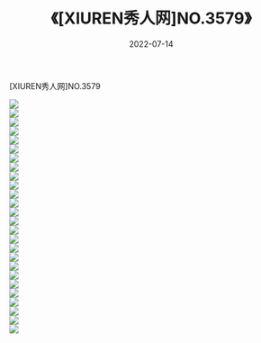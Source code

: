 ﻿---
layout: post
title:  《[XIUREN秀人网]NO.3579》
date:   2022-07-14
img: http://img.660000.xyz/Sharelink/秀人网/秀人网第04部分/[XIUREN秀人网]NO.3579/000.jpg
categories: [美女, 清纯, 唯美]
---

[XIUREN秀人网]NO.3579

 ![](http://img.660000.xyz/Sharelink/秀人网/秀人网第04部分/[XIUREN秀人网]NO.3579/001.jpg) <br>![](http://img.660000.xyz/Sharelink/秀人网/秀人网第04部分/[XIUREN秀人网]NO.3579/002.jpg) <br>![](http://img.660000.xyz/Sharelink/秀人网/秀人网第04部分/[XIUREN秀人网]NO.3579/003.jpg) <br>![](http://img.660000.xyz/Sharelink/秀人网/秀人网第04部分/[XIUREN秀人网]NO.3579/004.jpg) <br>![](http://img.660000.xyz/Sharelink/秀人网/秀人网第04部分/[XIUREN秀人网]NO.3579/005.jpg) <br>![](http://img.660000.xyz/Sharelink/秀人网/秀人网第04部分/[XIUREN秀人网]NO.3579/006.jpg) <br>![](http://img.660000.xyz/Sharelink/秀人网/秀人网第04部分/[XIUREN秀人网]NO.3579/007.jpg) <br>![](http://img.660000.xyz/Sharelink/秀人网/秀人网第04部分/[XIUREN秀人网]NO.3579/008.jpg) <br>![](http://img.660000.xyz/Sharelink/秀人网/秀人网第04部分/[XIUREN秀人网]NO.3579/009.jpg) <br>![](http://img.660000.xyz/Sharelink/秀人网/秀人网第04部分/[XIUREN秀人网]NO.3579/010.jpg) <br>![](http://img.660000.xyz/Sharelink/秀人网/秀人网第04部分/[XIUREN秀人网]NO.3579/011.jpg) <br>![](http://img.660000.xyz/Sharelink/秀人网/秀人网第04部分/[XIUREN秀人网]NO.3579/012.jpg) <br>![](http://img.660000.xyz/Sharelink/秀人网/秀人网第04部分/[XIUREN秀人网]NO.3579/013.jpg) <br>![](http://img.660000.xyz/Sharelink/秀人网/秀人网第04部分/[XIUREN秀人网]NO.3579/014.jpg) <br>![](http://img.660000.xyz/Sharelink/秀人网/秀人网第04部分/[XIUREN秀人网]NO.3579/015.jpg) <br>![](http://img.660000.xyz/Sharelink/秀人网/秀人网第04部分/[XIUREN秀人网]NO.3579/016.jpg) <br>![](http://img.660000.xyz/Sharelink/秀人网/秀人网第04部分/[XIUREN秀人网]NO.3579/017.jpg) <br>![](http://img.660000.xyz/Sharelink/秀人网/秀人网第04部分/[XIUREN秀人网]NO.3579/018.jpg) <br>![](http://img.660000.xyz/Sharelink/秀人网/秀人网第04部分/[XIUREN秀人网]NO.3579/019.jpg) <br>![](http://img.660000.xyz/Sharelink/秀人网/秀人网第04部分/[XIUREN秀人网]NO.3579/020.jpg) <br>![](http://img.660000.xyz/Sharelink/秀人网/秀人网第04部分/[XIUREN秀人网]NO.3579/021.jpg) <br>![](http://img.660000.xyz/Sharelink/秀人网/秀人网第04部分/[XIUREN秀人网]NO.3579/022.jpg) <br>![](http://img.660000.xyz/Sharelink/秀人网/秀人网第04部分/[XIUREN秀人网]NO.3579/023.jpg) <br>![](http://img.660000.xyz/Sharelink/秀人网/秀人网第04部分/[XIUREN秀人网]NO.3579/024.jpg) <br>![](http://img.660000.xyz/Sharelink/秀人网/秀人网第04部分/[XIUREN秀人网]NO.3579/025.jpg) <br>![](http://img.660000.xyz/Sharelink/秀人网/秀人网第04部分/[XIUREN秀人网]NO.3579/026.jpg) <br>